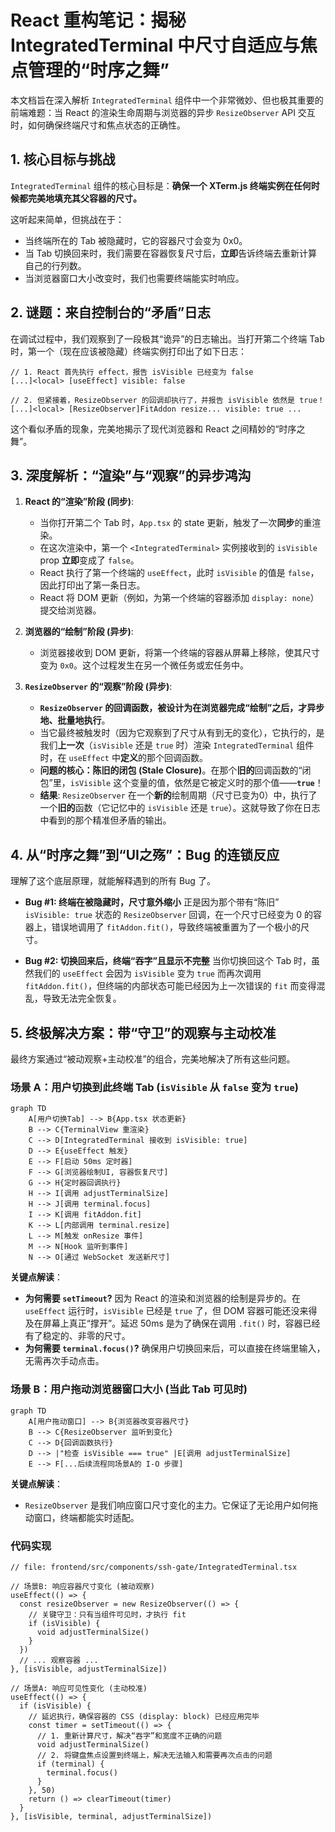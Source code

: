 # React 重构笔记：揭秘 IntegratedTerminal 中尺寸自适应与焦点管理的“时序之舞”

本文档旨在深入解析 `IntegratedTerminal` 组件中一个非常微妙、但也极其重要的前端难题：当 React 的渲染生命周期与浏览器的异步 `ResizeObserver` API 交互时，如何确保终端尺寸和焦点状态的正确性。

## 1. 核心目标与挑战

`IntegratedTerminal` 组件的核心目标是：**确保一个 XTerm.js 终端实例在任何时候都完美地填充其父容器的尺寸。**

这听起来简单，但挑战在于：

- 当终端所在的 Tab 被隐藏时，它的容器尺寸会变为 0x0。
- 当 Tab 切换回来时，我们需要在容器恢复尺寸后，**立即**告诉终端去重新计算自己的行列数。
- 当浏览器窗口大小改变时，我们也需要终端能实时响应。

## 2. 谜题：来自控制台的“矛盾”日志

在调试过程中，我们观察到了一段极其“诡异”的日志输出。当打开第二个终端 Tab 时，第一个（现在应该被隐藏）终端实例打印出了如下日志：

```text
// 1. React 首先执行 effect，报告 isVisible 已经变为 false
[...]<local> [useEffect] visible: false

// 2. 但紧接着，ResizeObserver 的回调却执行了，并报告 isVisible 依然是 true！
[...]<local> [ResizeObserver]FitAddon resize... visible: true ...
```

这个看似矛盾的现象，完美地揭示了现代浏览器和 React 之间精妙的“时序之舞”。

## 3. 深度解析：“渲染”与“观察”的异步鸿沟

1. **React 的“渲染”阶段 (同步)**:
   - 当你打开第二个 Tab 时，`App.tsx` 的 state 更新，触发了一次**同步**的重渲染。
   - 在这次渲染中，第一个 `<IntegratedTerminal>` 实例接收到的 `isVisible` prop **立即**变成了 `false`。
   - React 执行了第一个终端的 `useEffect`，此时 `isVisible` 的值是 `false`，因此打印出了第一条日志。
   - React 将 DOM 更新（例如，为第一个终端的容器添加 `display: none`）提交给浏览器。

2. **浏览器的“绘制”阶段 (异步)**:
   - 浏览器接收到 DOM 更新，将第一个终端的容器从屏幕上移除，使其尺寸变为 `0x0`。这个过程发生在另一个微任务或宏任务中。

3. **`ResizeObserver` 的“观察”阶段 (异步)**:
   - **`ResizeObserver` 的回调函数，被设计为在浏览器完成“绘制”之后，才异步地、批量地执行**。
   - 当它最终被触发时（因为它观察到了尺寸从有到无的变化），它执行的，是我们**上一次**（`isVisible` 还是 `true` 时）渲染 `IntegratedTerminal` 组件时，在 `useEffect` 中**定义**的那个回调函数。
   - **问题的核心：陈旧的闭包 (Stale Closure)**。在那个**旧的**回调函数的“闭包”里，`isVisible` 这个变量的值，依然是它被定义时的那个值——**`true`**！
   - **结果**: `ResizeObserver` 在一个**新的**绘制周期（尺寸已变为0）中，执行了一个**旧的**函数（它记忆中的 `isVisible` 还是 `true`）。这就导致了你在日志中看到的那个精准但矛盾的输出。

## 4. 从“时序之舞”到“UI之殇”：Bug 的连锁反应

理解了这个底层原理，就能解释遇到的所有 Bug 了。

- **Bug #1: 终端在被隐藏时，尺寸意外缩小**
  正是因为那个带有“陈旧” `isVisible: true` 状态的 `ResizeObserver` 回调，在一个尺寸已经变为 0 的容器上，错误地调用了 `fitAddon.fit()`，导致终端被重置为了一个极小的尺寸。

- **Bug #2: 切换回来后，终端“吞字”且显示不完整**
  当你切换回这个 Tab 时，虽然我们的 `useEffect` 会因为 `isVisible` 变为 `true` 而再次调用 `fitAddon.fit()`，但终端的内部状态可能已经因为上一次错误的 `fit` 而变得混乱，导致无法完全恢复。

## 5. 终极解决方案：带“守卫”的观察与主动校准

最终方案通过“被动观察+主动校准”的组合，完美地解决了所有这些问题。

### 场景 A：用户切换到此终端 Tab (`isVisible` 从 `false` 变为 `true`)

```mermaid
graph TD
    A[用户切换Tab] --> B{App.tsx 状态更新}
    B --> C{TerminalView 重渲染}
    C --> D[IntegratedTerminal 接收到 isVisible: true]
    D --> E{useEffect 触发}
    E --> F[启动 50ms 定时器]
    F --> G[浏览器绘制UI, 容器恢复尺寸]
    G --> H{定时器回调执行}
    H --> I[调用 adjustTerminalSize]
    H --> J[调用 terminal.focus]
    I --> K[调用 fitAddon.fit]
    K --> L[内部调用 terminal.resize]
    L --> M[触发 onResize 事件]
    M --> N[Hook 监听到事件]
    N --> O[通过 WebSocket 发送新尺寸]
```

**关键点解读**：

- **为何需要 `setTimeout`?** 因为 React 的渲染和浏览器的绘制是异步的。在 `useEffect` 运行时，`isVisible` 已经是 `true` 了，但 DOM 容器可能还没来得及在屏幕上真正“撑开”。延迟 50ms 是为了确保在调用 `.fit()` 时，容器已经有了稳定的、非零的尺寸。
- **为何需要 `terminal.focus()`?** 确保用户切换回来后，可以直接在终端里输入，无需再次手动点击。

### 场景 B：用户拖动浏览器窗口大小 (当此 Tab 可见时)

```mermaid
graph TD
    A[用户拖动窗口] --> B{浏览器改变容器尺寸}
    B --> C{ResizeObserver 监听到变化}
    C --> D{回调函数执行}
    D --> |"检查 isVisible === true" |E[调用 adjustTerminalSize]
    E --> F[...后续流程同场景A的 I-O 步骤]
```

**关键点解读**：

- `ResizeObserver` 是我们响应窗口尺寸变化的主力。它保证了无论用户如何拖动窗口，终端都能实时适配。

### 代码实现

```tsx
// file: frontend/src/components/ssh-gate/IntegratedTerminal.tsx

// 场景B: 响应容器尺寸变化 (被动观察)
useEffect(() => {
  const resizeObserver = new ResizeObserver(() => {
    // 关键守卫：只有当组件可见时，才执行 fit
    if (isVisible) {
      void adjustTerminalSize()
    }
  })
  // ... 观察容器 ...
}, [isVisible, adjustTerminalSize])

// 场景A: 响应可见性变化 (主动校准)
useEffect(() => {
  if (isVisible) {
    // 延迟执行，确保容器的 CSS (display: block) 已经应用完毕
    const timer = setTimeout(() => {
      // 1. 重新计算尺寸，解决“吞字”和宽度不正确的问题
      void adjustTerminalSize()
      // 2. 将键盘焦点设置到终端上，解决无法输入和需要再次点击的问题
      if (terminal) {
        terminal.focus()
      }
    }, 50)
    return () => clearTimeout(timer)
  }
}, [isVisible, terminal, adjustTerminalSize])
```

